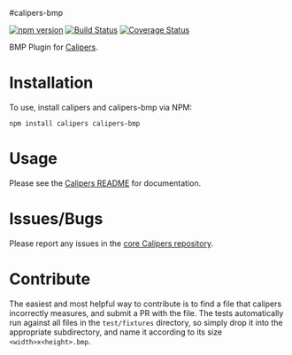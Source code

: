 #calipers-bmp

[![npm version](https://badge.fury.io/js/calipers-bmp.svg)](http://badge.fury.io/js/calipers-bmp) [![Build Status](https://travis-ci.org/calipersjs/calipers-bmp.svg?branch=master)](https://travis-ci.org/calipersjs/calipers-bmp) [![Coverage Status](https://coveralls.io/repos/calipersjs/calipers-bmp/badge.svg)](https://coveralls.io/r/calipersjs/calipers-bmp)

BMP Plugin for [Calipers](https://github.com/calipersjs/calipers).

# Installation

To use, install calipers and calipers-bmp via NPM:

```
npm install calipers calipers-bmp
```

# Usage

Please see the [Calipers README](https://github.com/calipersjs/calipers) for documentation.

# Issues/Bugs

Please report any issues in the [core Calipers repository](https://github.com/calipersjs/calipers/issues).

# Contribute

The easiest and most helpful way to contribute is to find a file that calipers incorrectly measures, and submit a PR with the file. The tests automatically run against all files in the `test/fixtures` directory, so simply drop it into the appropriate subdirectory, and name it according to its size `<width>x<height>.bmp`.
